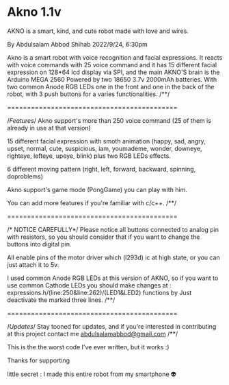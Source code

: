 # Akno 1.1v
AKNO is a smart, kind, and cute robot
made with love and wires.

By Abdulsalam Abbod Shihab 2022/9/24, 6:30pm

Akno is a smart robot with voice recognition
and facial expressions.
It reacts with voice commands with 25 voice command
and it has 15 different facial expression
on 128*64 lcd display via SPI, and the main 
AKNO'S brain is the Arduino MEGA 2560
Powered by two 18650 3.7v 2000mAh batteries.
With two common Anode RGB LEDs one in the front
and one in the back of the robot, with 3 push buttons 
for a varies functionalities.
/**/

===========================================

/*Features*/
Akno support's more than 250 voice command (25 of them is already  in use at that version)

15 different facial expression with smoth animation
(happy, sad, angry, upset, normal, cute, suspicious, iam, youmademe, wonder, downeye, righteye, lefteye, upeye, blink) plus two RGB LEDs effects.

6 different moving pattern (right, left, forward, backward, spinning, doproblems)

Akno support's game mode (PongGame) you can play 
with him.

You can add more features if you're familiar with c/c++.
/**/

===========================================


/* NOTICE CAREFULLY*/
Please notice all buttons connected to analog pin 
with resistors, so you should consider
that if you want to change the buttons into digital pin.

All enable pins of the motor driver which (l293d) ic
at high state, or you can just attach it to 5v.

I used common Anode RGB LEDs at this version of
AKNO, so if you want to use common Cathode LEDs
you should make changes at :
expressions.h/(line:250&line:262)/(LED1&LED2) functions by 
Just deactivate the marked three lines.
/**/

===========================================


/*Updates*/
Stay tooned for updates, and if you're interested
in contributing at this project contact me
abdulsalamabbod@gmail.com
/**/

This is the the worst code I've ever written, but it works :)

Thanks for supporting 







little secret : I made this entire robot from my smartphone 👽


